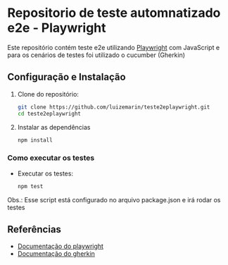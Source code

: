 # Repositorio de teste automnatizado e2e - Playwright

Este repositório contém teste e2e utilizando [Playwright](https://playwright.dev/) com JavaScript e para os cenários de testes foi utilizado o cucumber (Gherkin)

## Configuração e Instalação

1. Clone do repositório:
   ``` sh
   git clone https://github.com/luizemarin/teste2eplaywright.git
   cd teste2eplaywright
   ```

2. Instalar as dependências
     ```sh
     npm install
     ```

### Como executar os testes

- Executar os testes:
  ```sh
  npm test
  ```
Obs.: Esse script está configurado no arquivo package.json e irá rodar os testes

## Referências
- [Documentação do playwright](https://playwright.dev/docs/intro)
- [Documentação do gherkin](https://cucumber.io/docs/gherkin/)
